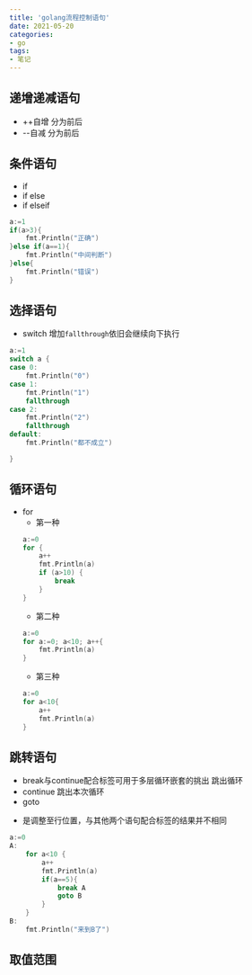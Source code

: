 ```yaml
---
title: 'golang流程控制语句'
date: 2021-05-20
categories:
- go
tags:
- 笔记
---
```


## 递增递减语句
+ ++自增 分为前后
+ --自减 分为前后

## 条件语句
+ if
+ if else
+ if elseif
```go
a:=1
if(a>3){
    fmt.Println("正确")
}else if(a==1){
    fmt.Println("中间判断")
}else{
    fmt.Println("错误")
}
```

## 选择语句
+ switch
增加`fallthrough`依旧会继续向下执行
```go
a:=1
switch a {
case 0:
    fmt.Println("0")
case 1:
    fmt.Println("1")
    fallthrough
case 2:
    fmt.Println("2")
    fallthrough
default:
    fmt.Println("都不成立")

}
```


## 循环语句
+ for  
    - 第一种
    ```go
    a:=0
    for {
        a++ 
        fmt.Println(a)
        if (a>10) {
            break
        }
    }
    ```
    - 第二种
    ```go
    a:=0
    for a:=0; a<10; a++{
        fmt.Println(a)
    }
    ```
    - 第三种
    ```go
    a:=0
	for a<10{
		a++
		fmt.Println(a)
	}
    ```

## 跳转语句
+ break与continue配合标签可用于多层循环嵌套的挑出
跳出循环
+ continue
跳出本次循环
+ goto
- 是调整至行位置，与其他两个语句配合标签的结果并不相同
```go
a:=0
A:
    for a<10 {
        a++
        fmt.Println(a)
        if(a==5){
            break A
            goto B
        }
    }
B:
    fmt.Println("来到B了")
```

## 取值范围







